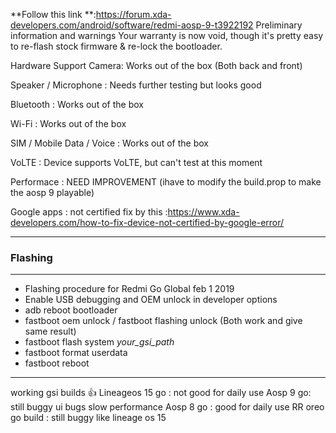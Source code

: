 **Follow this link **:https://forum.xda-developers.com/android/software/redmi-aosp-9-t3922192
Preliminary information and warnings
Your warranty is now void, though it's pretty easy to re-flash stock firmware & re-lock the bootloader.

Hardware Support
Camera: Works out of the box (Both back and front)

Speaker / Microphone : Needs further testing but looks good

Bluetooth : Works out of the box

Wi-Fi : Works out of the box

SIM / Mobile Data / Voice : Works out of the box

VoLTE : Device supports VoLTE, but can't test at this moment

Performace : NEED IMPROVEMENT (ihave to modify the build.prop to make the aosp 9 playable)

Google apps : not certified fix by this :https://www.xda-developers.com/how-to-fix-device-not-certified-by-google-error/
***
### Flashing 

***
* Flashing procedure for Redmi Go Global feb 1 2019
* Enable USB debugging and OEM unlock in developer options
* adb reboot bootloader
* fastboot oem unlock / fastboot flashing unlock (Both work and give same result)
* fastboot flash system _your_gsi_path_
* fastboot format userdata
* fastboot reboot

***

working gsi builds 👍 
Lineageos 15 go : not good for daily use
Aosp 9 go: still buggy ui bugs slow performance
Aosp 8 go : good for daily use
RR oreo go build : still buggy like lineage os 15
